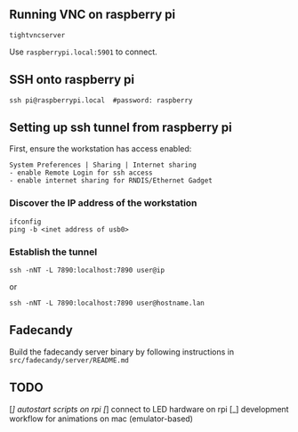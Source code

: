## Running VNC on raspberry pi

`tightvncserver`

Use `raspberrypi.local:5901` to connect.

## SSH onto raspberry pi

`ssh pi@raspberrypi.local  #password: raspberry`

## Setting up ssh tunnel from raspberry pi

First, ensure the workstation has access enabled:
```
System Preferences | Sharing | Internet sharing
- enable Remote Login for ssh access
- enable internet sharing for RNDIS/Ethernet Gadget
```

### Discover the IP address of the workstation

```
ifconfig
ping -b <inet address of usb0>
```

### Establish the tunnel

`ssh -nNT -L 7890:localhost:7890 user@ip`

or

`ssh -nNT -L 7890:localhost:7890 user@hostname.lan`

## Fadecandy

Build the fadecandy server binary by following instructions in `src/fadecandy/server/README.md`

## TODO

[_] autostart scripts on rpi
[_] connect to LED hardware on rpi
[_] development workflow for animations on mac (emulator-based)
